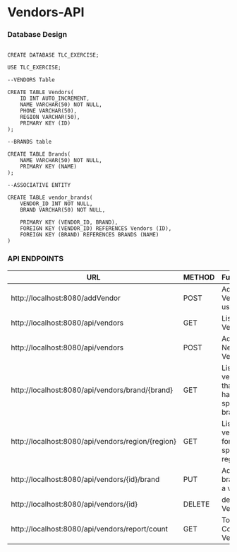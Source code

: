 # Vendors-API

### Database Design

````

CREATE DATABASE TLC_EXERCISE;

USE TLC_EXERCISE;

--VENDORS Table

CREATE TABLE Vendors(
	ID INT AUTO_INCREMENT,
	NAME VARCHAR(50) NOT NULL,
	PHONE VARCHAR(50),
	REGION VARCHAR(50),
	PRIMARY KEY (ID)
);

--BRANDS table

CREATE TABLE Brands(
	NAME VARCHAR(50) NOT NULL,
	PRIMARY KEY (NAME)
);

--ASSOCIATIVE ENTITY

CREATE TABLE vendor_brands(
	VENDOR_ID INT NOT NULL,
	BRAND VARCHAR(50) NOT NULL,
	
	PRIMARY KEY (VENDOR_ID, BRAND),
	FOREIGN KEY (VENDOR_ID) REFERENCES Vendors (ID),
	FOREIGN KEY (BRAND) REFERENCES BRANDS (NAME)
)

````

### API ENDPOINTS

| URL  | METHOD | Function | Username/Password
| ------------- | ------------- | ------------- | ------------- |
| http://localhost:8080/addVendor  | POST | Add Vender using UI  | admin/access
| http://localhost:8080/api/vendors  | GET | List All Vendors  | admin/access
| http://localhost:8080/api/vendors  | POST | Add New Vendor  | admin/access
| http://localhost:8080/api/vendors/brand/{brand}  | GET | List all vendors that have a specific brand  | user/secret
| http://localhost:8080/api/vendors/region/{region}  | GET | List all vendors for a specific region  | user/secret
| http://localhost:8080/api/vendors/{id}/brand  | PUT | Add a brand to a vendor  | user/secret
| http://localhost:8080/api/vendors/{id}  | DELETE | delete Vendor  | user/secret
| http://localhost:8080/api/vendors/report/count  | GET | Total Count of Vendors  | 
